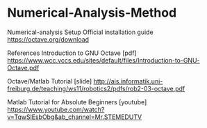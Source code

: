 # Numerical-Analysis-Method
Numerical-analysis
Setup
Official installation guide
https://octave.org/download

References
Introduction to GNU Octave [pdf]
https://www.wcc.vccs.edu/sites/default/files/Introduction-to-GNU-Octave.pdf

Octave/Matlab Tutorial [slide]
http://ais.informatik.uni-freiburg.de/teaching/ws11/robotics2/pdfs/rob2-03-octave.pdf

Matlab Tutorial for Absolute Beginners [youtube]
https://www.youtube.com/watch?v=TqwSlEsbObg&ab_channel=Mr.STEMEDUTV
